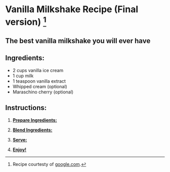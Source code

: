 # Vanilla Milkshake Recipe (Final version) [^1]

## The best vanilla milkshake you will ever have

## Ingredients:
- 2 cups vanilla ice cream
- 1 cup milk
- 1 teaspoon vanilla extract
- Whipped cream (optional)
- Maraschino cherry (optional)

## Instructions:
1. [**Prepare Ingredients:**](./step-1/step-1.md)

2. [**Blend Ingredients:**](./step-2/step-2.md)

3. [**Serve:**](./step-3/step-3.md)

4. [**Enjoy!**](./step-4/step-4.md)

[^1]: Recipe courtesty of [google.com](https://www.google.com/).